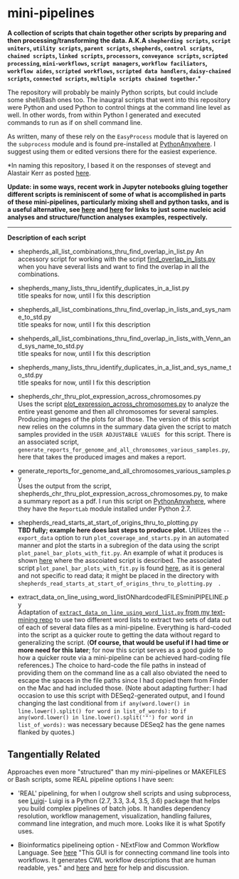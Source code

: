 # mini-pipelines
**A collection of scripts that chain together other scripts by preparing and then processing/transforming the data. A.K.A `shepherding scripts`, `script uniters`, `utility scripts`, `parent scripts`, `shepherds`, `control scripts`, `chained scripts`, `linked scripts`,  `processors`, `conveyance scripts`, `scripted processing`, `mini-workflows`, `script managers`, `workflow faciliators`, `workflow aides`, `scripted workflows`, `scripted data handlers`, `daisy-chained scripts`, `connected scripts`, `multiple scripts chained together`.**&ast;  
  
The repository will probably be mainly Python scripts, but could include some shell/Bash ones too. The inaugral scripts that went into this repository were Python and used Python to control things at the command line level as well. In other words, from within Python I generated and executed commands to run as if on shell command line. 

As written, many of these rely on the `EasyProcess` module that is layered on the `subprocess` module and is found pre-installed at [PythonAnywhere](http://www.pythonanywhere.com). I suggest using them or edited versions there for the easiest experience.
  
&ast;In naming this repository, I based it on the responses of stevegt and Alastair Kerr as posted [here](https://www.biostars.org/p/17696/).

**Update: in some ways, recent work in Jupyter notebooks gluing together different scripts is reminiscent of some of what is accomplished in parts of these mini-pipelines, particularly mixing shell and python tasks, and is a useful alternative, see [here](https://github.com/fomightez/sequencework) and [here](https://github.com/fomightez/structureework) for links to just some nucleic acid analyses and structure/function analyses examples, respectively.**

---



**Description of each script**

* shepherds_all_list_combinations_thru_find_overlap_in_list.py 
  An accessory script for working with the script [find_overlap_in_lists.py](https://github.com/fomightez/text_mining) when you have several lists and want to find the overlap in all the combinations.
  
* shepherds_many_lists_thru_identify_duplicates_in_a_list.py  
  title speaks for now, until I fix this description
 
* shepherds_all_list_combinations_thru_find_overlap_in_lists_and_sys_name_to_std.py  
  title speaks for now, until I fix this description
  
* shehperds_all_list_combinations_thru_find_overlap_in_lists_with_Venn_and_sys_name_to_std.py  
  title speaks for now, until I fix this description
  
* shepherds_many_lists_thru_identify_duplicates_in_a_list_and_sys_name_to_std.py  
  title speaks for now, until I fix this description

* shepherds_chr_thru_plot_expression_across_chromosomes.py  
  Uses the script [plot_expression_across_chromosomes.py](https://github.com/fomightez/sequencework/tree/master/plot_expression_across_chromosomes) to analyze the entire yeast genome and then all chromosomes for several samples. Producing images of the plots for all those. The version of this script new relies on the columns in the summary data given the script to match samples provided in the `USER ADJUSTABLE VALUES ` for this script. There is an associated script, `generate_reports_for_genome_and_all_chromosomes_various_samples.py`, here that takes the produced images and makes a report.
  
 * generate_reports_for_genome_and_all_chromosomes_various_samples.py  
  Uses the output from the script, shepherds_chr_thru_plot_expression_across_chromosomes.py, to make a summary report as a pdf. I run this script on [PythonAnywhere](http://www.pythonanywhere.com), where they have the `ReportLab` module installed under Python 2.7.
  
 * shepherds_read_starts_at_start_of_origins_thru_to_plotting.py  
  **TBD fully; example here does last steps to produce plot.** Utilizes the `--export_data` option to run `plot_coverage_and_starts.py` in an automated manner and plot the starts in a subregion of the data using the script `plot_panel_bar_plots_with_fit.py`. An example of what it produces is shown [here](https://github.com/fomightez/general_scripted_plotting#plot_panel_bar_plots_with_fitpy) where the asscoiated script is described. The associated script `plot_panel_bar_plots_with_fit.py` is found [here](https://github.com/fomightez/general_scripted_plotting), as it is general and not specific to read data; it might be placed in the directory with `shepherds_read_starts_at_start_of_origins_thru_to_plotting.py  `.
  
  * extract_data_on_line_using_word_listONhardcodedFILESminiPIPELINE.py  
    Adaptation of [`extract_data_on_line_using_word_list.py` from my text-mining repo](https://github.com/fomightez/text_mining) to use two different word lists to extract two sets of data out of each of several data files as a mini-pipeline. Everything is hard-coded into the script as a quicker route to getting the data without regard to generalizing the script. (**Of course, that would be useful if I had time or more need for this later**; for now this script serves as a good guide to how a quicker route via a mini-pipeline can be achieved hard-coding file references.) The choice to hard-code the file paths in instead of providing them on the command line as a call also obviated the need to escape the spaces in the file paths since I had copied them from Finder on the Mac and had included those. (Note about adapting further: I had occasion to use this script with DESeq2-generated output, and I found changing the last conditional from `if any(word.lower() in line.lower().split() for word in list_of_words):` to `if any(word.lower() in line.lower().split('"') for word in list_of_words):` was necessary because DESeq2 has the gene names flanked by quotes.)



Tangentially Related
--------------------

Approaches even more "structured" than my mini-pipelines or MAKEFILES or Bash scripts, some REAL pipeline options I have seen:

 * 'REAL' pipelining, for when I outgrow shell scripts and using subprocess, see [Luigi](https://github.com/spotify/luigi)- Luigi is a Python (2.7, 3.3, 3.4, 3.5, 3.6) package that helps you build complex pipelines of batch jobs. It handles dependency resolution, workflow management, visualization, handling failures, command line integration, and much more. Looks like it is what Spotify uses.
 
 * Bioinformatics pipelineing option - NExtFlow and Common Workflow Language. See [here](https://twitter.com/pathogenomenick/status/931444079992373248) "This GUI is for connecting command line tools into workflows. It generates CWL workflow descriptions that are human readable, yes." and [here](https://twitter.com/biocrusoe/status/931447928513851394) and [here](https://twitter.com/biocrusoe/status/888703760679272450) for help and discussion.
 
